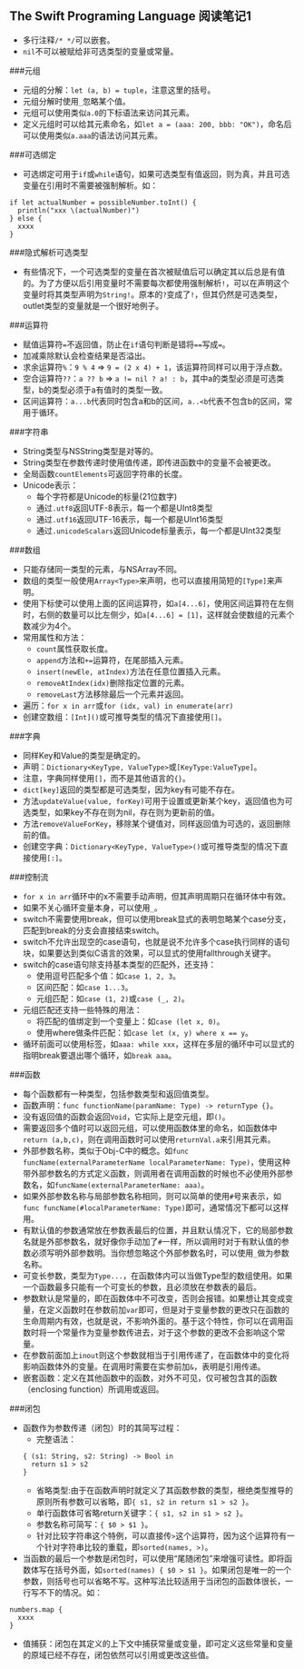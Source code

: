 The Swift Programing Language 阅读笔记1
-----
* 多行注释`/* */`可以嵌套。
* `nil`不可以被赋给非可选类型的变量或常量。

###元组
* 元组的分解：`let (a, b) = tuple`，注意这里的括号。
* 元组分解时使用`_`忽略某个值。
* 元组可以使用类似`a.0`的下标语法来访问其元素。
* 定义元组时可以给其元素命名，如`let a = (aaa: 200, bbb: "OK")`，命名后可以使用类似`a.aaa`的语法访问其元素。

###可选绑定
* 可选绑定可用于`if`或`while`语句，如果可选类型有值返回，则为真，并且可选变量在引用时不需要被强制解析。如：
```
if let actualNumber = possibleNumber.toInt() {
  println("xxx \(actualNumber)")
} else {
  xxxx
}
```

###隐式解析可选类型
* 有些情况下，一个可选类型的变量在首次被赋值后可以确定其以后总是有值的。为了方便以后引用变量时不需要每次都使用强制解析`!`，可以在声明这个变量时将其类型声明为`String!`。原本的`?`变成了`!`，但其仍然是可选类型，outlet类型的变量就是一个很好地例子。

###运算符
* 赋值运算符`=`不返回值，防止在`if`语句判断是错将`==`写成`=`。
* 加减乘除默认会检查结果是否溢出。
* 求余运算符`%`：`9 % 4` => `9 = (2 x 4) + 1`，该运算符同样可以用于浮点数。
* 空合运算符`??`：`a ?? b` => `a != nil ? a! : b`，其中a的类型必须是可选类型，b的类型必须于a有值时的类型一致。
* 区间运算符：`a...b`代表同时包含a和b的区间，`a..<b`代表不包含b的区间，常用于循环。

###字符串
* String类型与NSString类型是对等的。
* String类型在参数传递时使用值传递，即传进函数中的变量不会被更改。
* 全局函数`countElements`可返回字符串的长度。
* Unicode表示：
    * 每个字符都是Unicode的标量(21位数字)
    * 通过`.utf8`返回UTF-8表示，每一个都是UInt8类型
    * 通过`.utf16`返回UTF-16表示，每一个都是UInt16类型
    * 通过`.unicodeScalars`返回Unicode标量表示，每一个都是UInt32类型

###数组
* 只能存储同一类型的元素，与NSArray不同。
* 数组的类型一般使用`Array<Type>`来声明，也可以直接用简短的`[Type]`来声明。
* 使用下标使可以使用上面的区间运算符，如`a[4...6]`，使用区间运算符在左侧时，右侧的数量可以比左侧少，如`a[4...6] = [1]`，这样就会使数组的元素个数减少为4个。
* 常用属性和方法：
    * `count`属性获取长度。
    * `append`方法和`+=`运算符，在尾部插入元素。
    * `insert(newEle, atIndex)`方法在任意位置插入元素。
    * `removeAtIndex(idx)`删除指定位置的元素。
    * `removeLast`方法移除最后一个元素并返回。
* 遍历：`for x in arr`或`for (idx, val) in enumerate(arr)`
* 创建空数组：`[Int]()`或可推导类型的情况下直接使用`[]`。

###字典
* 同样Key和Value的类型是确定的。
* 声明：`Dictionary<KeyType, ValueType>`或`[KeyType:ValueType]`。
* 注意，字典同样使用`[]`，而不是其他语言的`{}`。
* `dict[key]`返回的类型都是可选类型，因为key有可能不存在。
* 方法`updateValue(value, forKey)`可用于设置或更新某个key，返回值也为可选类型，如果key不存在则为nil，存在则为更新前的值。
* 方法`removeValueForKey`，移除某个键值对，同样返回值为可选的，返回删除前的值。
* 创建空字典：`Dictionary<KeyType, ValueType>()`或可推导类型的情况下直接使用`[:]`。

###控制流
* `for x in arr`循环中的x不需要手动声明，但其声明周期只在循环体中有效。
* 如果不关心循环变量本身，可以使用`_`。
* switch不需要使用break，但可以使用break显式的表明忽略某个case分支，匹配到break的分支会直接结束switch。
* switch不允许出现空的case语句，也就是说不允许多个case执行同样的语句块，如果要达到类似C语言的效果，可以显式的使用fallthrough关键字。
* switch的case语句除支持基本类型的匹配外，还支持：
    * 使用逗号匹配多个值：如`case 1, 2, 3`。
    * 区间匹配：如`case 1...3`。
    * 元组匹配：如`case (1, 2)`或`case (_, 2)`。
* 元组匹配还支持一些特殊的用法：
    * 将匹配的值绑定到一个变量上：如`case (let x, 0)`。
    * 使用where做条件匹配：如`case let (x, y) where x == y`。
* 循环前面可以使用标签，如`aaa: while xxx`，这样在多层的循环中可以显式的指明break要退出哪个循环，如`break aaa`。

###函数
* 每个函数都有一种类型，包括参数类型和返回值类型。
* 函数声明：`func functionName(paramName: Type) -> returnType {}`。
* 没有返回值的函数会返回`Void`，它实际上是空元组，即`()`。
* 需要返回多个值时可以返回元组，可以使用函数体里的命名，如函数体中`return (a,b,c)`，则在调用函数时可以使用`returnVal.a`来引用其元素。
* 外部参数名称，类似于Obj-C中的概念。如`func funcName(externalParameterName localParameterName: Type)`，使用这种带外部参数名的方式定义函数，则调用者在调用函数的时候也不必使用外部参数名，如`funcName(externalParameterName: aaa)`。
* 如果外部参数名称与局部参数名称相同，则可以简单的使用`#`号来表示，如`func funcName(#localParameterName: Type)`即可，通常情况下都可以这样用。
* 有默认值的参数通常放在参数表最后的位置，并且默认情况下，它的局部参数名就是外部参数名，就好像你手动加了`#`一样，所以调用时对于有默认值的参数必须写明外部参数明。当你想忽略这个外部参数名时，可以使用`_`做为参数名称。
* 可变长参数，类型为`Type...`，在函数体内可以当做Type型的数组使用。如果一个函数最多只能有一个可变长的参数，且必须放在参数表的最后。
* 参数默认是常量的，即在函数体中不可改变，否则会报错。如果想让其变成变量，在定义函数时在参数前加`var`即可，但是对于变量参数的更改只在函数的生命周期内有效，也就是说，不影响外面的。基于这个特性，你可以在调用函数时将一个常量作为变量参数传进去，对于这个参数的更改不会影响这个常量。
* 在参数前面加上`inout`则这个参数就相当于引用传递了，在函数体中的变化将影响函数体外的变量。在调用时需要在实参前加`&`，表明是引用传递。
* 嵌套函数：定义在其他函数中的函数，对外不可见，仅可被包含其的函数（enclosing function）所调用或返回。

###闭包
* 函数作为参数传递（闭包）时的其简写过程：
    * 完整语法： 
    ```
    { (s1: String, s2: String) -> Bool in
      return s1 > s2
    }
    ```
    * 省略类型:由于在函数声明时就定义了其函数参数的类型，根绝类型推导的原则所有参数可以省略，即`{ s1, s2 in return s1 > s2 }`。
    * 单行函数体可省略return关键字：`{ s1, s2 in s1 > s2 }`。
    * 参数名称可简写：`{ $0 > $1 }`。
    * 针对比较字符串这个特例，可以直接传`>`这个运算符，因为这个运算符有一个针对字符串比较的重载，即`sorted(names, >)`。
* 当函数的最后一个参数是闭包时，可以使用“尾随闭包”来增强可读性。即将函数体写在括号外面，如`sorted(names) { $0 > $1 }`。如果闭包是唯一的一个参数，则括号也可以省略不写。这种写法比较适用于当闭包的函数体很长，一行写不下的情况。如：
```
numbers.map {
  xxxx
}
```
* 值捕获：闭包在其定义的上下文中捕获常量或变量，即可定义这些常量和变量的原域已经不存在，闭包依然可以引用或更改这些值。

